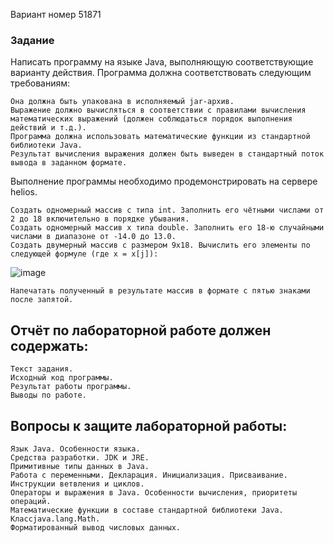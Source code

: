 Вариант номер 51871

### Задание
Написать программу на языке Java, выполняющую соответствующие варианту действия. Программа должна соответствовать следующим требованиям:

    Она должна быть упакована в исполняемый jar-архив.
    Выражение должно вычисляться в соответствии с правилами вычисления математических выражений (должен соблюдаться порядок выполнения действий и т.д.).
    Программа должна использовать математические функции из стандартной библиотеки Java.
    Результат вычисления выражения должен быть выведен в стандартный поток вывода в заданном формате.

Выполнение программы необходимо продемонстрировать на сервере helios.

    Создать одномерный массив c типа int. Заполнить его чётными числами от 2 до 18 включительно в порядке убывания.
    Создать одномерный массив x типа double. Заполнить его 18-ю случайными числами в диапазоне от -14.0 до 13.0.
    Создать двумерный массив c размером 9x18. Вычислить его элементы по следующей формуле (где x = x[j]):

![image](https://github.com/fefumo/itmo/assets/77743898/27547b91-6b8b-4ff9-80d2-ae8e0917c0a5)

    Напечатать полученный в результате массив в формате с пятью знаками после запятой. 

## Отчёт по лабораторной работе должен содержать:

    Текст задания.
    Исходный код программы.
    Результат работы программы.
    Выводы по работе.

## Вопросы к защите лабораторной работы:

    Язык Java. Особенности языка.
    Средства разработки. JDK и JRE.
    Примитивные типы данных в Java.
    Работа с переменными. Декларация. Инициализация. Присваивание.
    Инструкции ветвления и циклов.
    Операторы и выражения в Java. Особенности вычисления, приоритеты операций.
    Математические функции в составе стандартной библиотеки Java. Классjava.lang.Math.
    Форматированный вывод числовых данных.

